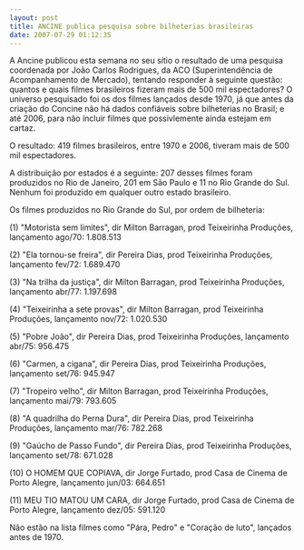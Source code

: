 ```yaml
---
layout: post
title: ANCINE publica pesquisa sobre bilheterias brasileiras
date: 2007-07-29 01:12:35
---
```

A Ancine publicou esta semana no seu sítio o resultado de uma pesquisa coordenada por João Carlos Rodrigues, da ACO (Superintendência de Acompanhamento de Mercado), tentando responder à seguinte questão: quantos e quais filmes brasileiros fizeram mais de 500 mil espectadores? O universo pesquisado foi os dos filmes lançados desde 1970, já que antes da criação do Concine não há dados confiáveis sobre bilheterias no Brasil; e até 2006, para não incluir filmes que possivlemente ainda estejam em cartaz.

O resultado: 419 filmes brasileiros, entre 1970 e 2006, tiveram mais de 500 mil espectadores.

A distribuição por estados é a seguinte: 207 desses filmes foram produzidos no Rio de Janeiro, 201 em São Paulo e 11 no Rio Grande do Sul. Nenhum foi produzido em qualquer outro estado brasileiro.

Os filmes produzidos no Rio Grande do Sul, por ordem de bilheteria:

(1) "Motorista sem limites", dir Milton Barragan, prod Teixeirinha Produções, lançamento ago/70: 1.808.513

(2) "Ela tornou-se freira", dir Pereira Dias, prod Teixeirinha Produções, lançamento fev/72: 1.689.470

(3) "Na trilha da justiça", dir Milton Barragan, prod Teixeirinha Produções, lançamento abr/77: 1.197.698

(4) "Teixeirinha a sete provas", dir Milton Barragan, prod Teixeirinha Produções, lançamento nov/72: 1.020.530

(5) "Pobre João", dir Pereira Dias, prod Teixeirinha Produções, lançamento abr/75: 956.475

(6) "Carmen, a cigana", dir Pereira Dias, prod Teixeirinha Produções, lançamento set/76: 945.947

(7) "Tropeiro velho", dir Milton Barragan, prod Teixeirinha Produções, lançamento mai/79: 793.605

(8) "A quadrilha do Perna Dura", dir Pereira Dias, prod Teixeirinha Produções, lançamento mar/76: 782.268

(9) "Gaúcho de Passo Fundo", dir Pereira Dias, prod Teixeirinha Produções, lançamento set/78: 671.028

(10) O HOMEM QUE COPIAVA, dir Jorge Furtado, prod Casa de Cinema de Porto Alegre, lançamento jun/03: 664.651

(11) MEU TIO MATOU UM CARA, dir Jorge Furtado, prod Casa de Cinema de Porto Alegre, lançamento dez/05: 591.120

Não estão na lista filmes como "Pára, Pedro" e "Coração de luto", lançados antes de 1970.